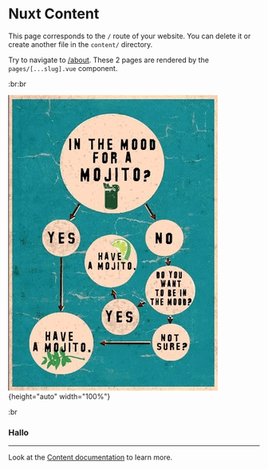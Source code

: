 # Nuxt Content

This page corresponds to the `/` route of your website. You can delete it or create another file in the `content/` directory.

Try to navigate to [/about](/about). These 2 pages are rendered by the `pages/[...slug].vue` component.

:br:br

![Time for Mojito?](/mojito-time.webp){height="auto" width="100%"}

:br

### Hallo

---

Look at the [Content documentation](https://content.nuxtjs.org/) to learn more.
